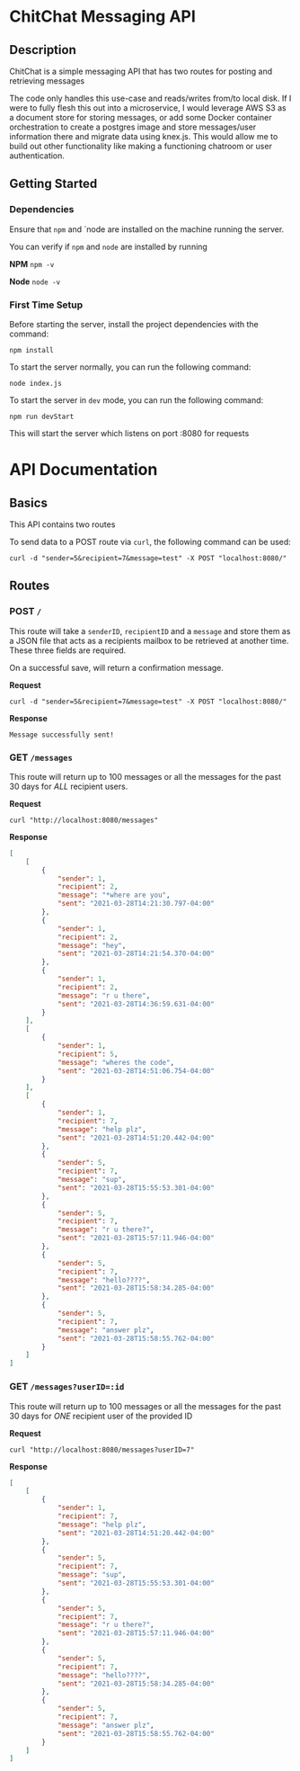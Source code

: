 # ChitChat Messaging API

## Description 

ChitChat is a simple messaging API that has two routes for posting and retrieving messages

The code only handles this use-case and reads/writes from/to local disk. If I were to fully flesh this out into a microservice, I would leverage AWS S3 as a document store for storing messages, or add some
Docker container orchestration to create a postgres image and store messages/user information there and migrate data using knex.js. This would allow me to build out other functionality like making a functioning chatroom or user authentication.

## Getting Started

### Dependencies

Ensure that `npm` and `node are installed on the machine running the server. 

You can verify if `npm` and `node` are installed by running

**NPM**
`npm -v`

**Node**
`node -v`

### First Time Setup

Before starting the server, install the project dependencies with the command:

`npm install`

To start the server normally, you can run the following command:

`node index.js`

To start the server in `dev` mode, you can run the following command:

`npm run devStart`

This will start the server which listens on port :8080 for requests

# API Documentation

## Basics

This API contains two routes 

To send data to a POST route via `curl`, the following command can be used:

`curl -d "sender=5&recipient=7&message=test" -X POST "localhost:8080/"`

## Routes

### POST `/`

This route will take a `senderID`, `recipientID` and a `message` and store them as a JSON file that
acts as a recipients mailbox to be retrieved at another time. These three fields are required.

On a successful save, will return a confirmation message. 

**Request**

`curl -d "sender=5&recipient=7&message=test" -X POST "localhost:8080/"`

**Response**
```
Message successfully sent!
```

### GET `/messages`

This route will return up to 100 messages or all the messages for the past 30 days for *ALL* recipient users.

**Request**

`curl "http://localhost:8080/messages"`

**Response**
```json
[
    [
        {
            "sender": 1,
            "recipient": 2,
            "message": "*where are you",
            "sent": "2021-03-28T14:21:30.797-04:00"
        },
        {
            "sender": 1,
            "recipient": 2,
            "message": "hey",
            "sent": "2021-03-28T14:21:54.370-04:00"
        },
        {
            "sender": 1,
            "recipient": 2,
            "message": "r u there",
            "sent": "2021-03-28T14:36:59.631-04:00"
        }
    ],
    [
        {
            "sender": 1,
            "recipient": 5,
            "message": "wheres the code",
            "sent": "2021-03-28T14:51:06.754-04:00"
        }
    ],
    [
        {
            "sender": 1,
            "recipient": 7,
            "message": "help plz",
            "sent": "2021-03-28T14:51:20.442-04:00"
        },
        {
            "sender": 5,
            "recipient": 7,
            "message": "sup",
            "sent": "2021-03-28T15:55:53.301-04:00"
        },
        {
            "sender": 5,
            "recipient": 7,
            "message": "r u there?",
            "sent": "2021-03-28T15:57:11.946-04:00"
        },
        {
            "sender": 5,
            "recipient": 7,
            "message": "hello????",
            "sent": "2021-03-28T15:58:34.285-04:00"
        },
        {
            "sender": 5,
            "recipient": 7,
            "message": "answer plz",
            "sent": "2021-03-28T15:58:55.762-04:00"
        }
    ]
]
```

### GET `/messages?userID=:id`

This route will return up to 100 messages or all the messages for the past 30 days for *ONE* recipient user of the provided ID

**Request**

`curl "http://localhost:8080/messages?userID=7"`

**Response**
```json
[
    [
        {
            "sender": 1,
            "recipient": 7,
            "message": "help plz",
            "sent": "2021-03-28T14:51:20.442-04:00"
        },
        {
            "sender": 5,
            "recipient": 7,
            "message": "sup",
            "sent": "2021-03-28T15:55:53.301-04:00"
        },
        {
            "sender": 5,
            "recipient": 7,
            "message": "r u there?",
            "sent": "2021-03-28T15:57:11.946-04:00"
        },
        {
            "sender": 5,
            "recipient": 7,
            "message": "hello????",
            "sent": "2021-03-28T15:58:34.285-04:00"
        },
        {
            "sender": 5,
            "recipient": 7,
            "message": "answer plz",
            "sent": "2021-03-28T15:58:55.762-04:00"
        }
    ]
]
```